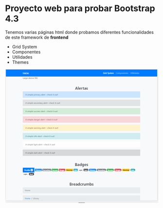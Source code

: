 # Proyecto web para probar Bootstrap 4.3

Tenemos varias páginas html donde probamos diferentes funcionalidades de este framework de **frontend**

- Grid System
- Componentes
- Utilidades
- Themes

![Screenshot del proyecto](https://github.com/MariaAlba/bootstrap/blob/master/screenshot.png)